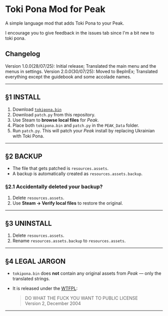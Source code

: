 # Toki Pona Mod for Peak

A simple language mod that adds Toki Pona to your Peak.

I encourage you to give feedback in the issues tab since I'm a bit new to toki pona.

## Changelog
Version 1.0.0(28/07/25): Initial release; Translated the main menu and the menus in settings. 
Version 2.0.0(30/07/25): Moved to BepInEx; Translated everything except the guidebook and some accolade names.

---

## §1 INSTALL

1. Download [`tokipona.bin`](https://drive.google.com/file/d/1LJJSPo1YP3Nd0CFPcNCqkWgZPtL31C3G/view)
2. Download `patch.py` from this repository.
3. Use Steam to **browse local files** for *Peak*.
4. Place both `tokipona.bin` and `patch.py` in the `PEAK_Data` folder.
5. Run `patch.py`. This will patch your *Peak* install by replacing Ukrainian with Toki Pona.

---

## §2 BACKUP

- The file that gets patched is `resources.assets`.
- A backup is automatically created as `resources.assets.backup`.

### §2.1 Accidentally deleted your backup?

1. Delete `resources.assets`.
2. Use **Steam → Verify local files** to restore the original.

---

## §3 UNINSTALL

1. Delete `resources.assets`.
2. Rename `resources.assets.backup` to `resources.assets`.

---

## §4 LEGAL JARGON

- `tokipona.bin` does **not** contain any original assets from *Peak* — only the translated strings.
- It is released under the [WTFPL](http://www.wtfpl.net/about/):
  
  > DO WHAT THE FUCK YOU WANT TO PUBLIC LICENSE  
  > Version 2, December 2004

---

